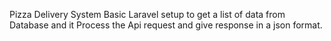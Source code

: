 Pizza Delivery System Basic Laravel setup to get a list of data from Database and it Process the Api request and give response in a json format.

